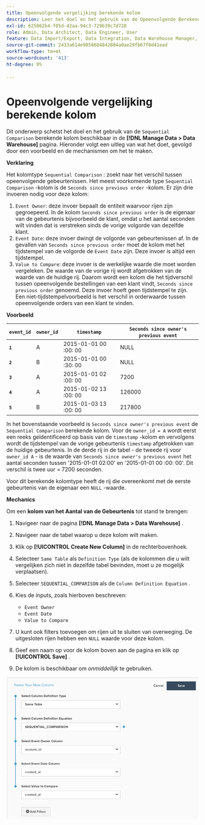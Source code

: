 ```yaml
---
title: Opeenvolgende vergelijking berekende kolom
description: Leer het doel en het gebruik van de Opeenvolgende Berekende kolom van de Vergelijking.
exl-id: 625062b4-f05d-42aa-94c3-729b39c7d728
role: Admin, Data Architect, Data Engineer, User
feature: Data Import/Export, Data Integration, Data Warehouse Manager, Commerce Tables
source-git-commit: 2433a614e9858684842804a0ae29fb67f0d41ead
workflow-type: tm+mt
source-wordcount: '413'
ht-degree: 0%

---
```


# Opeenvolgende vergelijking berekende kolom

Dit onderwerp schetst het doel en het gebruik van de `Sequential Comparison` berekende kolom beschikbaar in de **[!DNL Manage Data > Data Warehouse]** pagina. Hieronder volgt een uitleg van wat het doet, gevolgd door een voorbeeld en de mechanismen om het te maken.

**Verklaring**

Het kolomtype `Sequential Comparison` : zoekt naar het verschil tussen opeenvolgende gebeurtenissen. Het meest voorkomende type `Sequential Comparison` -kolom is de `Seconds since previous order` -kolom. Er zijn drie invoeren nodig voor deze kolom:

1. `Event Owner`: deze invoer bepaalt de entiteit waarvoor rijen zijn gegroepeerd. In de kolom `Seconds since previous order` is de eigenaar van de gebeurtenis bijvoorbeeld de klant, omdat u het aantal seconden wilt vinden dat is verstreken sinds de vorige volgorde van dezelfde klant.
1. `Event Date`: deze invoer dwingt de volgorde van gebeurtenissen af. In de gevallen van `Seconds since previous order` moet de kolom met het tijdstempel van de volgorde de `Event Date` zijn. Deze invoer is altijd een tijdstempel.
1. `Value to Compare`: deze invoer is de werkelijke waarde die moet worden vergeleken. De waarde van de vorige rij wordt afgetrokken van de waarde van de huidige rij. Daarom wordt een kolom die het tijdverschil tussen opeenvolgende bestellingen van een klant vindt, `Seconds since previous order` genoemd. Deze invoer hoeft geen tijdstempel te zijn. Een niet-tijdstempelvoorbeeld is het verschil in orderwaarde tussen opeenvolgende orders van een klant te vinden.

**Voorbeeld**

| **`event_id`** | **`owner_id`** | **`timestamp`** | **`Seconds since owner's previous event`** |
|--- |--- |--- |--- |
| **`1`** | A | 2015-01-01 00 :00: 00 | NULL |
| **`2`** | B | 2015-01-01 00 :30: 00 | NULL |
| **`3`** | A | 2015-01-01 02 :00: 00 | 7200 |
| **`4`** | A | 2015-01-02 13 :00: 00 | 126000 |
| **`5`** | B | 2015-01-03 13 :00: 00 | 217800 |

In het bovenstaande voorbeeld is `Seconds since owner's previous event` de `Sequential Comparison` berekende kolom. Voor de `owner_id = A` wordt eerst een reeks geïdentificeerd op basis van de `timestamp` -kolom en vervolgens wordt de tijdstempel van de vorige gebeurtenis `timestamp` afgetrokken van de huidige gebeurtenis. In de derde rij in de tabel - de tweede rij voor `owner_id A` - is de waarde van `Seconds since owner's previous event` het aantal seconden tussen &#39;2015-01-01 02:00&#39; en &#39;2015-01-01 00 :00: 00&#39;. Dit verschil is twee uur = 7200 seconden.

Voor dit berekende kolomtype heeft de rij die overeenkomt met de eerste gebeurtenis van de eigenaar een `NULL` -waarde.

**Mechanics**

Om een **kolom van het Aantal van de Gebeurtenis** tot stand te brengen:

1. Navigeer naar de pagina **[!DNL Manage Data > Data Warehouse]** .

1. Navigeer naar de tabel waarop u deze kolom wilt maken.

1. Klik op **[!UICONTROL Create New Column]** in de rechterbovenhoek.

1. Selecteer `Same Table` als `Definition Type` (als de kolommen die u wilt vergelijken zich niet in dezelfde tabel bevinden, moet u ze mogelijk verplaatsen).

1. Selecteer `SEQUENTIAL_COMPARISON` als de `Column Definition Equation` .

1. Kies de inputs, zoals hierboven beschreven:
   - `Event Owner`
   - `Event Date`
   - `Value to Compare`

1. U kunt ook filters toevoegen om rijen uit te sluiten van overweging. De uitgesloten rijen hebben een `NULL` waarde voor deze kolom.

1. Geef een naam op voor de kolom boven aan de pagina en klik op **[!UICONTROL Save]** .

1. De kolom is beschikbaar om *onmiddellijk* te gebruiken.

![ SEC ](../../assets/SEC_new.png)
